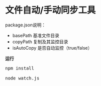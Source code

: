 文件自动/手动同步工具
============

package.json说明：

+ basePath 基准文件目录
+ copyPath 复制及其监控目录
+ isAutoCopy 是否自动监控（true/false）

**运行**

<pre>
npm install

node watch.js
</pre>

